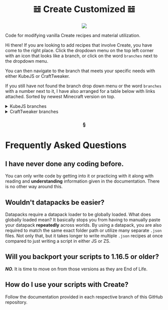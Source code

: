 # <p align="center" dir="auto">𝌤 Create Customized 𝌤</p>
<p align="center" dir="auto"><a href="https://"><img src="https://img.shields.io/badge/Liscense-MIT-blueviolet"></a></p>

Code for modifying vanilla Create recipes and material utilization.

Hi there! If you are looking to add recipes that involve Create, you have come to the right place. Click the dropdown menu on the top left corner with an icon that looks like a branch, or click on the word `branches` next to the dropdown menu.

You can then navigate to the branch that meets your specific needs with either KubeJS or CraftTweaker.

If you still have not found the branch drop down menu or the word `branches` with a number next to it, I have also arranged for a table below with links attached. Sorted by newest Minecraft version on top.

<details>

<summary>KubeJS branches</summary>

| Branch | Maintainance priority? |
| --- | --- |
| [forge/1.20.1/kubejs] | Yes, work in progress |
| [forge/1.19.2/kubejs-6.2](https://github.com/CelestialAbyss/Create-Customized/tree/forge/1.19.2/kubejs-6.2) | Yes |
| [forge/1.18.2/kubejs-5.5](https://github.com/CelestialAbyss/Create-Customized/tree/forge/1.18.2/kubejs-5.5) | Not priority |

</details>

<details>

<summary>CraftTweaker branches</summary>

| Branch | Maintainance priority? |
| --- | --- |
| [forge/1.18.2/crafttweaker](https://github.com/CelestialAbyss/Create-Customized/tree/forge/1.18.2/crafttweaker) | Not a priority |

</details>


### <p align="center" dir="auto">§</p>

# Frequently Asked Questions

## I have never done any coding before.

You can only write code by getting into it or practicing with it along with reading and **understanding** information given in the documentation. There is no other way around this.

## Wouldn't datapacks be easier?

Datapacks require a datapack loader to be globally loaded. What does globally loaded mean? It basically stops you from having to manually paste your datapack **repeatedly** across worlds. By using a datapack, you are also required to match the same exact folder path or utilize many separate `.json` files. Not only that, but it takes longer to write multiple `.json` recipes at once compared to just writing a script in either JS or ZS.

## Will you backport your scripts to 1.16.5 or older?

***NO.*** It is time to move on from those versions as they are End of Life.

## How do I use your scripts with Create?

Follow the documentation provided in each respective branch of this GitHub repository.
